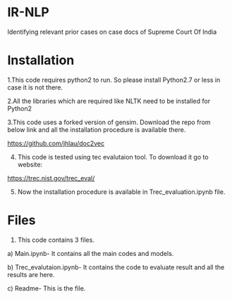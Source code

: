 # IR-NLP
Identifying relevant prior cases on case docs of Supreme Court Of India

# Installation

1.This code requires python2 to run. So please install Python2.7 or less in case it is not there.

2.All the libraries which are required like NLTK need to be installed for Python2

3.This code uses a forked version of gensim. Download the repo from below link and all the installation procedure is available there.

https://github.com/jhlau/doc2vec

4. This code is tested using tec evalutaion tool. To download it go to website:

https://trec.nist.gov/trec_eval/

5. Now the installation procedure is available in Trec_evaluation.ipynb file.

# Files

1. This code contains 3 files.

a) Main.ipynb- It contains all the main codes and models.

b) Trec_evalutaion.ipynb- It contains the code to evaluate result and all the results are here.

c) Readme- This is the file.
